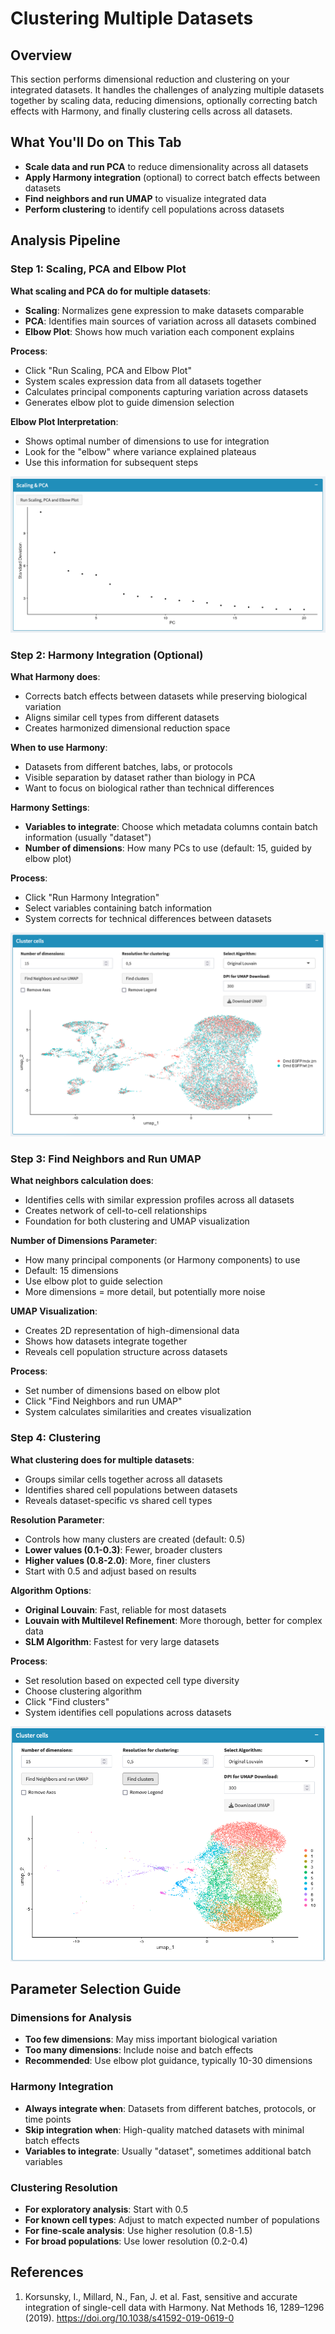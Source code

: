 # Clustering Multiple Datasets

## Overview
This section performs dimensional reduction and clustering on your integrated datasets. It handles the challenges of analyzing multiple datasets together by scaling data, reducing dimensions, optionally correcting batch effects with Harmony, and finally clustering cells across all datasets.

## What You'll Do on This Tab
- **Scale data and run PCA** to reduce dimensionality across all datasets
- **Apply Harmony integration** (optional) to correct batch effects between datasets
- **Find neighbors and run UMAP** to visualize integrated data
- **Perform clustering** to identify cell populations across datasets

## Analysis Pipeline

### Step 1: Scaling, PCA and Elbow Plot

**What scaling and PCA do for multiple datasets**:
- **Scaling**: Normalizes gene expression to make datasets comparable
- **PCA**: Identifies main sources of variation across all datasets combined
- **Elbow Plot**: Shows how much variation each component explains

**Process**:
- Click "Run Scaling, PCA and Elbow Plot"
- System scales expression data from all datasets together
- Calculates principal components capturing variation across datasets
- Generates elbow plot to guide dimension selection

**Elbow Plot Interpretation**:
- Shows optimal number of dimensions to use for integration
- Look for the "elbow" where variance explained plateaus
- Use this information for subsequent steps

![](../_static/images/multiple_datasets_analysis/scaling_PCA_merge.png)

### Step 2: Harmony Integration (Optional)

**What Harmony does**:
- Corrects batch effects between datasets while preserving biological variation
- Aligns similar cell types from different datasets
- Creates harmonized dimensional reduction space

**When to use Harmony**:
- Datasets from different batches, labs, or protocols
- Visible separation by dataset rather than biology in PCA
- Want to focus on biological rather than technical differences

**Harmony Settings**:
- **Variables to integrate**: Choose which metadata columns contain batch information (usually "dataset")
- **Number of dimensions**: How many PCs to use (default: 15, guided by elbow plot)

**Process**:
- Click "Run Harmony Integration" 
- Select variables containing batch information
- System corrects for technical differences between datasets

![](../_static/images/multiple_datasets_analysis/neighbors_merge.png)

### Step 3: Find Neighbors and Run UMAP

**What neighbors calculation does**:
- Identifies cells with similar expression profiles across all datasets
- Creates network of cell-to-cell relationships
- Foundation for both clustering and UMAP visualization

**Number of Dimensions Parameter**:
- How many principal components (or Harmony components) to use
- Default: 15 dimensions
- Use elbow plot to guide selection
- More dimensions = more detail, but potentially more noise

**UMAP Visualization**:
- Creates 2D representation of high-dimensional data
- Shows how datasets integrate together
- Reveals cell population structure across datasets

**Process**:
- Set number of dimensions based on elbow plot
- Click "Find Neighbors and run UMAP"
- System calculates similarities and creates visualization

### Step 4: Clustering

**What clustering does for multiple datasets**:
- Groups similar cells together across all datasets
- Identifies shared cell populations between datasets
- Reveals dataset-specific vs shared cell types

**Resolution Parameter**:
- Controls how many clusters are created (default: 0.5)
- **Lower values (0.1-0.3)**: Fewer, broader clusters
- **Higher values (0.8-2.0)**: More, finer clusters
- Start with 0.5 and adjust based on results

**Algorithm Options**:
- **Original Louvain**: Fast, reliable for most datasets
- **Louvain with Multilevel Refinement**: More thorough, better for complex data
- **SLM Algorithm**: Fastest for very large datasets

**Process**:
- Set resolution based on expected cell type diversity
- Choose clustering algorithm
- Click "Find clusters"
- System identifies cell populations across datasets

![](../_static/images/multiple_datasets_analysis/clustering_merge.png)

## Parameter Selection Guide

### Dimensions for Analysis
- **Too few dimensions**: May miss important biological variation
- **Too many dimensions**: Include noise and batch effects
- **Recommended**: Use elbow plot guidance, typically 10-30 dimensions

### Harmony Integration
- **Always integrate when**: Datasets from different batches, protocols, or time points
- **Skip integration when**: High-quality matched datasets with minimal batch effects
- **Variables to integrate**: Usually "dataset", sometimes additional batch variables

### Clustering Resolution
- **For exploratory analysis**: Start with 0.5
- **For known cell types**: Adjust to match expected number of populations
- **For fine-scale analysis**: Use higher resolution (0.8-1.5)
- **For broad populations**: Use lower resolution (0.2-0.4)

## References
1. Korsunsky, I., Millard, N., Fan, J. et al. Fast, sensitive and accurate integration of single-cell data with Harmony. Nat Methods 16, 1289–1296 (2019). https://doi.org/10.1038/s41592-019-0619-0